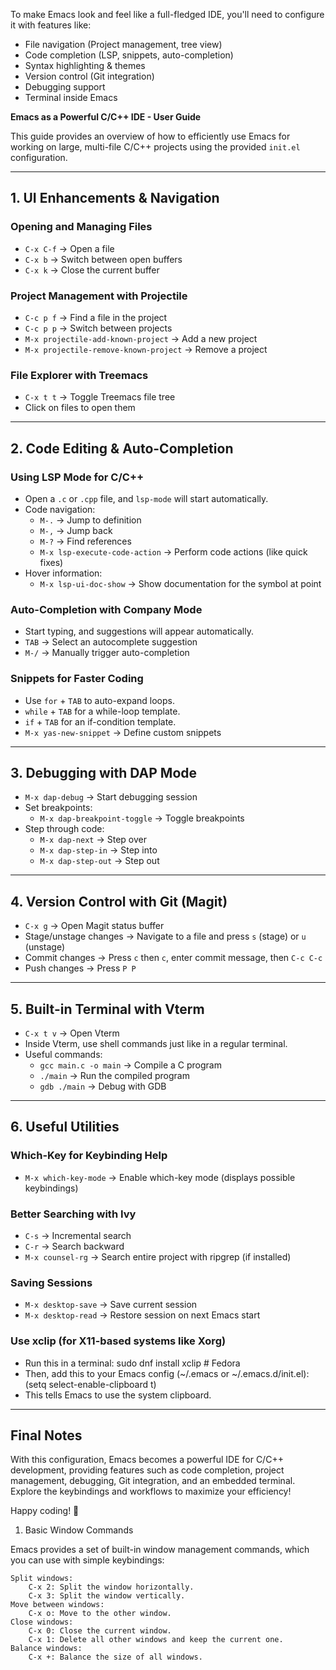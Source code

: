 
To make Emacs look and feel like a full-fledged IDE, you'll need to configure it with features like:
- File navigation (Project management, tree view)
- Code completion (LSP, snippets, auto-completion)
- Syntax highlighting & themes
- Version control (Git integration)
- Debugging support
- Terminal inside Emacs

**Emacs as a Powerful C/C++ IDE - User Guide**

This guide provides an overview of how to efficiently use Emacs for working on large, multi-file C/C++ projects using the provided `init.el` configuration.

---

## **1. UI Enhancements & Navigation**
### **Opening and Managing Files**
- `C-x C-f` → Open a file
- `C-x b` → Switch between open buffers
- `C-x k` → Close the current buffer

### **Project Management with Projectile**
- `C-c p f` → Find a file in the project
- `C-c p p` → Switch between projects
- `M-x projectile-add-known-project` → Add a new project
- `M-x projectile-remove-known-project` → Remove a project

### **File Explorer with Treemacs**
- `C-x t t` → Toggle Treemacs file tree
- Click on files to open them

---

## **2. Code Editing & Auto-Completion**
### **Using LSP Mode for C/C++**
- Open a `.c` or `.cpp` file, and `lsp-mode` will start automatically.
- Code navigation:
  - `M-.` → Jump to definition
  - `M-,` → Jump back
  - `M-?` → Find references
  - `M-x lsp-execute-code-action` → Perform code actions (like quick fixes)
- Hover information:
  - `M-x lsp-ui-doc-show` → Show documentation for the symbol at point

### **Auto-Completion with Company Mode**
- Start typing, and suggestions will appear automatically.
- `TAB` → Select an autocomplete suggestion
- `M-/` → Manually trigger auto-completion

### **Snippets for Faster Coding**
- Use `for` + `TAB` to auto-expand loops.
- `while` + `TAB` for a while-loop template.
- `if` + `TAB` for an if-condition template.
- `M-x yas-new-snippet` → Define custom snippets

---

## **3. Debugging with DAP Mode**
- `M-x dap-debug` → Start debugging session
- Set breakpoints:
  - `M-x dap-breakpoint-toggle` → Toggle breakpoints
- Step through code:
  - `M-x dap-next` → Step over
  - `M-x dap-step-in` → Step into
  - `M-x dap-step-out` → Step out

---

## **4. Version Control with Git (Magit)**
- `C-x g` → Open Magit status buffer
- Stage/unstage changes → Navigate to a file and press `s` (stage) or `u` (unstage)
- Commit changes → Press `c` then `c`, enter commit message, then `C-c C-c`
- Push changes → Press `P P`

---

## **5. Built-in Terminal with Vterm**
- `C-x t v` → Open Vterm
- Inside Vterm, use shell commands just like in a regular terminal.
- Useful commands:
  - `gcc main.c -o main` → Compile a C program
  - `./main` → Run the compiled program
  - `gdb ./main` → Debug with GDB

---

## **6. Useful Utilities**
### **Which-Key for Keybinding Help**
- `M-x which-key-mode` → Enable which-key mode (displays possible keybindings)

### **Better Searching with Ivy**
- `C-s` → Incremental search
- `C-r` → Search backward
- `M-x counsel-rg` → Search entire project with ripgrep (if installed)

### **Saving Sessions**
- `M-x desktop-save` → Save current session
- `M-x desktop-read` → Restore session on next Emacs start


### **Use xclip (for X11-based systems like Xorg)**
- Run this in a terminal: sudo dnf install xclip  # Fedora
- Then, add this to your Emacs config (~/.emacs or ~/.emacs.d/init.el): (setq select-enable-clipboard t)
- This tells Emacs to use the system clipboard.

---

## **Final Notes**
With this configuration, Emacs becomes a powerful IDE for C/C++ development, providing features such as code completion, project management, debugging, Git integration, and an embedded terminal. Explore the keybindings and workflows to maximize your efficiency!

Happy coding! 🚀


1. Basic Window Commands

Emacs provides a set of built-in window management commands, which you can use with simple keybindings:

    Split windows:
        C-x 2: Split the window horizontally.
        C-x 3: Split the window vertically.
    Move between windows:
        C-x o: Move to the other window.
    Close windows:
        C-x 0: Close the current window.
        C-x 1: Delete all other windows and keep the current one.
    Balance windows:
        C-x +: Balance the size of all windows.